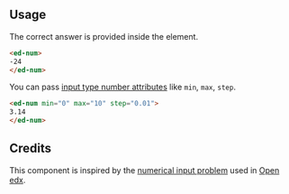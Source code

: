 ## Usage

The correct answer is provided inside the element.

```html
<ed-num>
-24
</ed-num>
```

You can pass [input type number attributes](https://developer.mozilla.org/en-US/docs/Web/HTML/Element/input/number#additional_attributes) like `min`, `max`, `step`.

```html
<ed-num min="0" max="10" step="0.01">
3.14
</ed-num>
```

## Credits

This component is inspired by the [numerical input problem](https://edx.readthedocs.io/projects/open-edx-building-and-running-a-course/en/latest/exercises_tools/numerical_input.html#numerical-input-problem-olx-reference) used in [Open edx](https://edx.readthedocs.io/projects/open-edx-building-and-running-a-course/en/latest/index.html).
